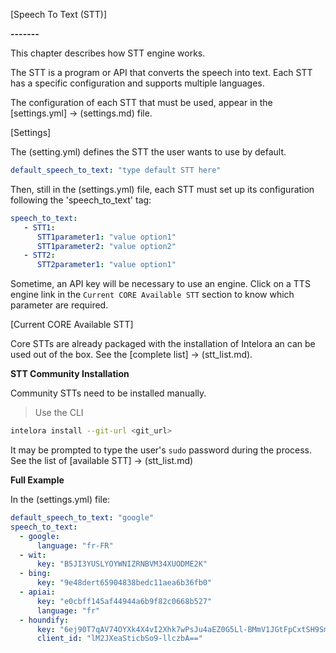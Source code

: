 [Speech To Text (STT)]

**-------**

This chapter describes how STT engine works.

The STT is a program or API that converts the speech into text. Each STT has a specific configuration and supports multiple languages.

The configuration of each STT that must be used, appear in the [settings.yml] -> (settings.md) file.

[Settings]

The (setting.yml) defines the STT the user wants to use by default.

```yml
default_speech_to_text: "type default STT here"
```

Then, still in the (settings.yml) file, each STT must set up its configuration following the 'speech_to_text' tag:

```yml
speech_to_text:
   - STT1:
      STT1parameter1: "value option1"
      STT1parameter2: "value option2"
   - STT2:
      STT2parameter1: "value option1"
```
Sometime, an API key will be necessary to use an engine. 
Click on a TTS engine link in the `Current CORE Available STT` section to know which parameter are required.

[Current CORE Available STT]

Core STTs are already packaged with the installation of Intelora an can be used out of the box. See the [complete list] -> (stt_list.md).

**STT Community Installation**

Community STTs need to be installed manually.

>Use the CLI

```bash
intelora install --git-url <git_url>
```

It may be prompted to type the user's `sudo` password during the process. See the list of [available STT] -> (stt_list.md)

**Full Example**

In the (settings.yml) file:

```yml
default_speech_to_text: "google"
speech_to_text:
  - google:
      language: "fr-FR"
  - wit:
      key: "B5JI3YUSLYOYWNIZRNBVM34XUODME2K"
  - bing:
      key: "9e48dert65904838bedc11aea6b36fb0"
  - apiai:
      key: "e0cbff145af44944a6b9f82c0668b527"
      language: "fr"
  - houndify:
      key: "6ej90T7qAV74OYXk4X4vI2Xhk7wPsJu4aEZ0G5Ll-BMmV1JGtFpCxtSH9SmTY4G3bpEJ7a5y_GTQid-CAKI6vw=="
      client_id: "lM2JXeaSticbSo9-llczbA=="

```
